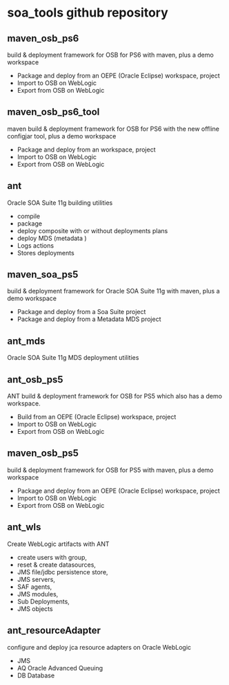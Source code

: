 soa_tools github repository
===========================

maven_osb_ps6
------------- 
build & deployment framework for OSB for PS6 with maven, plus a demo workspace 
- Package and deploy from an OEPE (Oracle Eclipse) workspace, project
- Import to OSB on WebLogic
- Export from OSB on WebLogic

maven_osb_ps6_tool
------------------ 
maven build & deployment framework for OSB for PS6 with the new offline configjar tool, plus a demo workspace 
- Package and deploy from an workspace, project
- Import to OSB on WebLogic
- Export from OSB on WebLogic

ant
---
Oracle SOA Suite 11g building utilities
- compile
- package
- deploy composite with or without deployments plans
- deploy MDS (metadata )
- Logs actions
- Stores deployments 

maven_soa_ps5
------------- 
build & deployment framework for Oracle SOA Suite 11g with maven, plus a demo workspace 
- Package and deploy from a Soa Suite project
- Package and deploy from a Metadata MDS project


ant_mds
-------
Oracle SOA Suite 11g MDS deployment utilities


ant_osb_ps5
----------- 
ANT build & deployment framework for OSB for PS5 which also has a demo workspace.    
- Build from an OEPE (Oracle Eclipse) workspace, project
- Import to OSB on WebLogic
- Export from OSB on WebLogic

maven_osb_ps5
------------- 
build & deployment framework for OSB for PS5 with maven, plus a demo workspace 
- Package and deploy from an OEPE (Oracle Eclipse) workspace, project
- Import to OSB on WebLogic
- Export from OSB on WebLogic

ant_wls
-------
Create WebLogic artifacts with ANT
- create users with group, 
- reset & create datasources, 
- JMS file/jdbc persistence store, 
- JMS servers,
- SAF agents,
- JMS modules,
- Sub Deployments,
- JMS objects

ant_resourceAdapter
------------------- 
configure and deploy jca resource adapters on Oracle WebLogic
- JMS 
- AQ Oracle Advanced Queuing
- DB Database 


 
